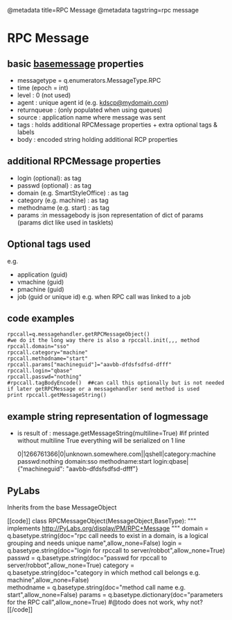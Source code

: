 @metadata title=RPC Message
@metadata tagstring=rpc message

[basemsg]: #/Components/BaseMsg

# RPC Message


## basic [basemessage][basemsg] properties

* messagetype = q.enumerators.MessageType.RPC
* time (epoch = int)
* level : 0 (not used)
* agent : unique agent id (e.g. kdscp@mydomain.com)
* returnqueue : (only populated when using queues)
* source : application name where message was sent
* tags : holds additional RPCMessage properties + extra optional tags & labels
* body : encoded string holding additional RCP properties


## additional RPCMessage properties

* login (optional): as tag
* passwd (optional) : as tag
* domain (e.g. SmartStyleOffice) : as tag
* category (e.g. machine) : as tag
* methodname (e.g. start) : as tag
* params :in messagebody is json representation of dict of params (params dict like used in tasklets)


## Optional tags used

e.g.
* application (guid)
* vmachine (guid)
* pmachine (guid)
* job (guid or unique id) e.g. when RPC call was linked to a job


## code examples

    rpccall=q.messagehandler.getRPCMessageObject()
    #we do it the long way there is also a rpccall.init(,,, method
    rpccall.domain="sso"
    rpccall.category="machine"
    rpccall.methodname="start"
    rpccall.params["machineguid"]="aavbb-dfdsfsdfsd-dfff"
    rpccall.login="qbase"
    rpccall.passwd="nothing"                    
    #rpccall.tagBodyEncode()  ##can call this optionally but is not needed if later getRPCMessage or a messagehandler send method is used
    print rpccall.getMessageString()


## example string representation of logmessage

* is result of : message.getMessageString(multiline=True)  #if printed without multiline True everything will be serialized on 1 line

    0|1266761366|0|unknown.somewhere.com||qshell|category:machine passwd:nothing domain:sso methodname:start login:qbase|
    {"machineguid": "aavbb-dfdsfsdfsd-dfff"}


## PyLabs

Inherits from the base MessageObject

[[code]]
class RPCMessageObject(MessageObject,BaseType):
    """
    implements http://PyLabs.org/display/PM/RPC+Message
    """
    domain = q.basetype.string(doc="rpc call needs to exist in a domain, is a logical grouping and needs unique name",allow_none=False)
    login = q.basetype.string(doc="login for rpccall to server/robbot",allow_none=True)
    passwd = q.basetype.string(doc="passwd for rpccall to server/robbot",allow_none=True)
    category = q.basetype.string(doc="category in which method call belongs e.g. machine",allow_none=False)    
    methodname = q.basetype.string(doc="method call name e.g. start",allow_none=False)
    params = q.basetype.dictionary(doc="parameters for the RPC call",allow_none=True)  #@todo does not work, why not?
[[/code]]
